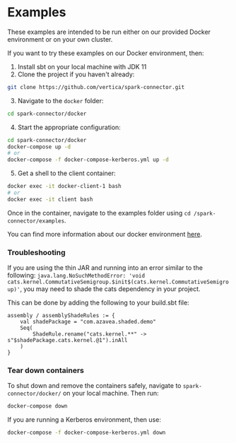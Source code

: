 # Examples

These examples are intended to be run either on our provided Docker environment or on your own cluster. 

If you want to try these examples on our Docker environment, then:
1. Install sbt on your local machine with JDK 11
2. Clone the project if you haven't already:
```sh
git clone https://github.com/vertica/spark-connector.git
```
3. Navigate to the `docker` folder:
```sh
cd spark-connector/docker
```
4. Start the appropriate configuration:
```sh
cd spark-connector/docker
docker-compose up -d
# or
docker-compose -f docker-compose-kerberos.yml up -d
```
5. Get a shell to the client container:
```sh
docker exec -it docker-client-1 bash
# or
docker exec -it client bash
```

Once in the container, navigate to the examples folder using `cd /spark-connector/examples`.

You can find more information about our docker environment [here](/docker/README.md).

### Troubleshooting

If you are using the thin JAR and running into an error similar to the following:
`java.lang.NoSuchMethodError: 'void cats.kernel.CommutativeSemigroup.$init$(cats.kernel.CommutativeSemigroup)'`, you may need to shade the cats dependency in your project.

This can be done by adding the following to your build.sbt file:

```
assembly / assemblyShadeRules := {
    val shadePackage = "com.azavea.shaded.demo"
    Seq(
        ShadeRule.rename("cats.kernel.**" -> s"$shadePackage.cats.kernel.@1").inAll
    )
} 
```

### Tear down containers

To shut down and remove the containers safely, navigate to `spark-connector/docker/` on your local machine. Then run:
```sh
docker-compose down
```

If you are running a Kerberos environment, then use:
```sh
docker-compose -f docker-compose-kerberos.yml down
```
